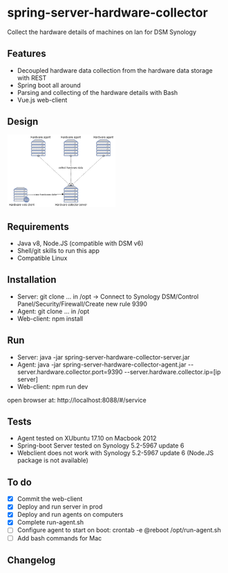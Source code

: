 # spring-server-hardware-collector
Collect the hardware details of machines on lan for DSM Synology 

Features
----------------------------------
- Decoupled hardware data collection from the hardware data storage with REST 
- Spring boot all around
- Parsing and collecting of the hardware details with Bash 
- Vue.js web-client

Design
----------------------------------
<img width="250" alt="1st page" src="sshc-diagram.png">


Requirements
----------------------------------
- Java v8, Node.JS (compatible with DSM v6)
- Shell/git skills to run this app
- Compatible Linux 


Installation
----------------------------------
- Server: git clone ... in /opt -> Connect to Synology DSM/Control Panel/Security/Firewall/Create new rule 9390
- Agent: git clone ... in /opt
- Web-client: npm install


Run
----------------------------------
- Server: java -jar spring-server-hardware-collector-server.jar
- Agent: java -jar spring-server-hardware-collector-agent.jar --server.hardware.collector.port=9390 --server.hardware.collector.ip=[ip server] 
- Web-client: npm run dev 

open browser at: http://localhost:8088/#/service


Tests
----------------------------------
- Agent tested on XUbuntu 17.10 on Macbook 2012
- Spring-boot Server tested on Synology 5.2-5967 update 6 
- Webclient does not work with Synology 5.2-5967 update 6 (Node.JS package is not available)


To do 
----------------------------------
- [x] Commit the web-client
- [x] Deploy and run server in prod
- [x] Deploy and run agents on computers
- [x] Complete run-agent.sh
- [ ] Configure agent to start on boot: crontab -e @reboot /opt/run-agent.sh
- [ ] Add bash commands for Mac

Changelog
-----------------------------------
